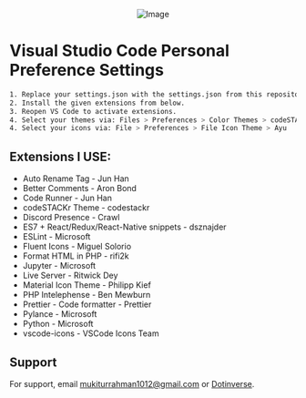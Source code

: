 <p align="center">
    <img src="https://i.ibb.co/85QsMfH/Ashik-Logo-White.jpg" alt="Image" />
</p>

# Visual Studio Code Personal Preference Settings

```bash
1. Replace your settings.json with the settings.json from this repository.
2. Install the given extensions from below.
3. Reopen VS Code to activate extensions.
4. Select your themes via: Files > Preferences > Color Themes > codeSTACKr Theme
4. Select your icons via: File > Preferences > File Icon Theme > Ayu

```
    
## Extensions I USE:

- Auto Rename Tag - Jun Han
- Better Comments - Aron Bond
- Code Runner - Jun Han
- codeSTACKr Theme - codestackr
- Discord Presence - Crawl
- ES7 + React/Redux/React-Native snippets - dsznajder
- ESLint - Microsoft
- Fluent Icons - Miguel Solorio
- Format HTML in PHP - rifi2k
- Jupyter - Microsoft
- Live Server - Ritwick Dey
- Material Icon Theme - Philipp Kief
- PHP Intelephense - Ben Mewburn
- Prettier - Code formatter - Prettier
- Pylance - Microsoft
- Python - Microsoft
- vscode-icons - VSCode Icons Team
## Support

For support, email mukiturrahman1012@gmail.com or [Dotinverse](https://dotinverse.com).
